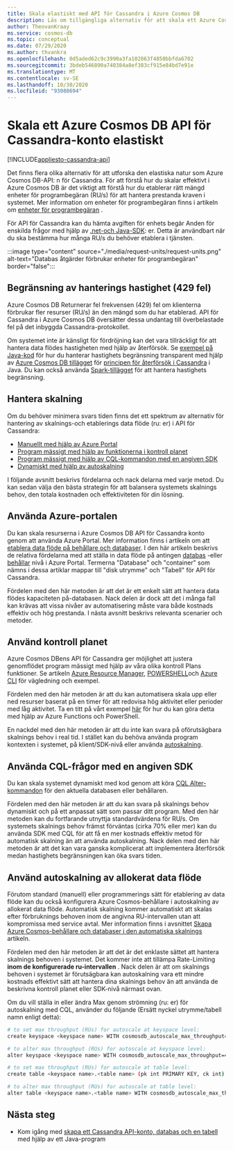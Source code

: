 ```yaml
---
title: Skala elastiskt med API för Cassandra i Azure Cosmos DB
description: Läs om tillgängliga alternativ för att skala ett Azure Cosmos DB API för Cassandra konto och deras fördelar/nack delar
author: TheovanKraay
ms.service: cosmos-db
ms.topic: conceptual
ms.date: 07/29/2020
ms.author: thvankra
ms.openlocfilehash: 0d5aded62c9c3990a3fa102863f4850bbfda6702
ms.sourcegitcommit: 3bdeb546890a740384a8ef383cf915e84bd7e91e
ms.translationtype: MT
ms.contentlocale: sv-SE
ms.lasthandoff: 10/30/2020
ms.locfileid: "93088694"
---
```

# <a name="elastically-scale-an-azure-cosmos-db-cassandra-api-account"></a>Skala ett Azure Cosmos DB API för Cassandra-konto elastiskt
[!INCLUDE[appliesto-cassandra-api](includes/appliesto-cassandra-api.md)]

Det finns flera olika alternativ för att utforska den elastiska natur som Azure Cosmos DB-API: n för Cassandra. För att förstå hur du skalar effektivt i Azure Cosmos DB är det viktigt att förstå hur du etablerar rätt mängd enheter för programbegäran (RU/s) för att hantera prestanda kraven i systemet. Mer information om enheter för programbegäran finns i artikeln om [enheter för programbegäran](request-units.md) . 

För API för Cassandra kan du hämta avgiften för enhets begär Anden för enskilda frågor med hjälp av [.net-och Java-SDK](./find-request-unit-charge-cassandra.md): er. Detta är användbart när du ska bestämma hur många RU/s du behöver etablera i tjänsten.

:::image type="content" source="./media/request-units/request-units.png" alt-text="Databas åtgärder förbrukar enheter för programbegäran" border="false":::

## <a name="handling-rate-limiting-429-errors"></a>Begränsning av hanterings hastighet (429 fel)

Azure Cosmos DB Returnerar fel frekvensen (429) fel om klienterna förbrukar fler resurser (RU/s) än den mängd som du har etablerad. API för Cassandra i Azure Cosmos DB översätter dessa undantag till överbelastade fel på det inbyggda Cassandra-protokollet. 

Om systemet inte är känsligt för fördröjning kan det vara tillräckligt för att hantera data flödes hastigheten med hjälp av återförsök. Se [exempel på Java-kod](https://github.com/Azure-Samples/azure-cosmos-cassandra-java-retry-sample) för hur du hanterar hastighets begränsning transparent med hjälp av [Azure Cosmos DB tillägget](https://github.com/Azure/azure-cosmos-cassandra-extensions) för [principen för återförsök i Cassandra](https://docs.datastax.com/en/developer/java-driver/4.4/manual/core/retries/) i Java. Du kan också använda [Spark-tillägget](https://mvnrepository.com/artifact/com.microsoft.azure.cosmosdb/azure-cosmos-cassandra-spark-helper) för att hantera hastighets begränsning.

## <a name="manage-scaling"></a>Hantera skalning

Om du behöver minimera svars tiden finns det ett spektrum av alternativ för hantering av skalnings-och etablerings data flöde (ru: er) i API för Cassandra:

* [Manuellt med hjälp av Azure Portal](#use-azure-portal)
* [Program mässigt med hjälp av funktionerna i kontroll planet](#use-control-plane)
* [Program mässigt med hjälp av CQL-kommandon med en angiven SDK](#use-cql-queries)
* [Dynamiskt med hjälp av autoskalning](#use-autoscale)

I följande avsnitt beskrivs fördelarna och nack delarna med varje metod. Du kan sedan välja den bästa strategin för att balansera systemets skalnings behov, den totala kostnaden och effektiviteten för din lösning.

## <a name="use-the-azure-portal"></a><a id="use-azure-portal"></a>Använda Azure-portalen

Du kan skala resurserna i Azure Cosmos DB API för Cassandra konto genom att använda Azure Portal. Mer information finns i artikeln om att [etablera data flöde på behållare och databaser](set-throughput.md). I den här artikeln beskrivs de relativa fördelarna med att ställa in data flöde på antingen [databas](set-throughput.md#set-throughput-on-a-database) -eller [behållar](set-throughput.md#set-throughput-on-a-container) nivå i Azure Portal. Termerna "Database" och "container" som nämns i dessa artiklar mappar till "disk utrymme" och "Tabell" för API för Cassandra.

Fördelen med den här metoden är att det är ett enkelt sätt att hantera data flödes kapaciteten på-databasen. Nack delen är dock att det i många fall kan krävas att vissa nivåer av automatisering måste vara både kostnads effektiv och hög prestanda. I nästa avsnitt beskrivs relevanta scenarier och metoder.

## <a name="use-the-control-plane"></a><a id="use-control-plane"></a>Använd kontroll planet

Azure Cosmos DBens API för Cassandra ger möjlighet att justera genomflödet program mässigt med hjälp av våra olika kontroll Plans funktioner. Se artikeln [Azure Resource Manager](./templates-samples-cassandra.md), [POWERSHELL](powershell-samples.md)och [Azure CLI](cli-samples.md) för vägledning och exempel.

Fördelen med den här metoden är att du kan automatisera skala upp eller ned resurser baserat på en timer för att redovisa hög aktivitet eller perioder med låg aktivitet. Ta en titt på vårt exempel [här](https://github.com/Azure-Samples/azure-cosmos-throughput-scheduler) för hur du kan göra detta med hjälp av Azure Functions och PowerShell.

En nackdel med den här metoden är att du inte kan svara på oförutsägbara skalnings behov i real tid. I stället kan du behöva använda program kontexten i systemet, på klient/SDK-nivå eller använda [autoskalning](provision-throughput-autoscale.md).

## <a name="use-cql-queries-with-a-specific-sdk"></a><a id="use-cql-queries"></a>Använda CQL-frågor med en angiven SDK

Du kan skala systemet dynamiskt med kod genom att köra [CQL Alter-kommandon](cassandra-support.md#keyspace-and-table-options) för den aktuella databasen eller behållaren.

Fördelen med den här metoden är att du kan svara på skalnings behov dynamiskt och på ett anpassat sätt som passar ditt program. Med den här metoden kan du fortfarande utnyttja standardvärdena för RU/s. Om systemets skalnings behov främst förväntas (cirka 70% eller mer) kan du använda SDK med CQL för att få en mer kostnads effektiv metod för automatisk skalning än att använda autoskalning. Nack delen med den här metoden är att det kan vara ganska komplicerat att implementera återförsök medan hastighets begränsningen kan öka svars tiden.

## <a name="use-autoscale-provisioned-throughput"></a><a id="use-autoscale"></a>Använd autoskalning av allokerat data flöde

Förutom standard (manuell) eller programmerings sätt för etablering av data flöde kan du också konfigurera Azure Cosmos-behållare i autoskalning av allokerat data flöde. Automatisk skalning kommer automatiskt att skalas efter förbruknings behoven inom de angivna RU-intervallen utan att kompromissa med service avtal. Mer information finns i avsnittet [Skapa Azure Cosmos-behållare och databaser i den automatiska skalnings](provision-throughput-autoscale.md) artikeln.

Fördelen med den här metoden är att det är det enklaste sättet att hantera skalnings behoven i systemet. Det kommer inte att tillämpa Rate-Limiting **inom de konfigurerade ru-intervallen** . Nack delen är att om skalnings behoven i systemet är förutsägbara kan autoskalning vara ett mindre kostnads effektivt sätt att hantera dina skalnings behov än att använda de beskrivna kontroll planet eller SDK-nivå närmast ovan.

Om du vill ställa in eller ändra Max genom strömning (ru: er) för autoskalning med CQL, använder du följande (Ersätt nyckel utrymme/tabell namn enligt detta):

```Bash
# to set max throughput (RUs) for autoscale at keyspace level:
create keyspace <keyspace name> WITH cosmosdb_autoscale_max_throughput=5000;

# to alter max throughput (RUs) for autoscale at keyspace level:
alter keyspace <keyspace name> WITH cosmosdb_autoscale_max_throughput=4000;

# to set max throughput (RUs) for autoscale at table level:
create table <keyspace name>.<table name> (pk int PRIMARY KEY, ck int) WITH cosmosdb_autoscale_max_throughput=5000;

# to alter max throughput (RUs) for autoscale at table level:
alter table <keyspace name>.<table name> WITH cosmosdb_autoscale_max_throughput=4000;
```

## <a name="next-steps"></a>Nästa steg

- Kom igång med [skapa ett Cassandra API-konto, databas och en tabell](create-cassandra-api-account-java.md) med hjälp av ett Java-program